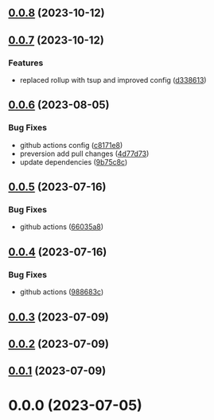 ## [0.0.8](https://github.com/hugocxl/react-to-image/compare/v0.0.7...v0.0.8) (2023-10-12)



## [0.0.7](https://github.com/hugocxl/react-to-image/compare/v0.0.6...v0.0.7) (2023-10-12)


### Features

* replaced rollup with tsup and improved config ([d338613](https://github.com/hugocxl/react-to-image/commit/d338613c17b58131738c7a8580e55845386c9c82))



## [0.0.6](https://github.com/hugocxl/react-to-image/compare/v0.0.5...v0.0.6) (2023-08-05)


### Bug Fixes

* github actions config ([c8171e8](https://github.com/hugocxl/react-to-image/commit/c8171e86cad8951e4773954ee31bed04392b16de))
* preversion add pull changes ([4d77d73](https://github.com/hugocxl/react-to-image/commit/4d77d73cac2278f2f88cc2047b4c5456f89b4730))
* update dependencies ([9b75c8c](https://github.com/hugocxl/react-to-image/commit/9b75c8cfc3b031af52f32ae432117ae13e96e387))



## [0.0.5](https://github.com/hugocxl/react-to-image/compare/v0.0.4...v0.0.5) (2023-07-16)


### Bug Fixes

* github actions ([66035a8](https://github.com/hugocxl/react-to-image/commit/66035a8f53f673a31db0424f24c1796aa224ccfc))



## [0.0.4](https://github.com/hugocxl/react-to-image/compare/v0.0.3...v0.0.4) (2023-07-16)


### Bug Fixes

* github actions ([988683c](https://github.com/hugocxl/react-to-image/commit/988683c0bc3ce909a64d66fd4bbd693a919e57af))



## [0.0.3](https://github.com/hugocxl/react-to-image/compare/v0.0.2...v0.0.3) (2023-07-09)



## [0.0.2](https://github.com/hugocxl/react-to-image/compare/v0.0.1...v0.0.2) (2023-07-09)



## [0.0.1](https://github.com/hugocxl/react-to-image/compare/v0.0.0...v0.0.1) (2023-07-09)



# 0.0.0 (2023-07-05)




